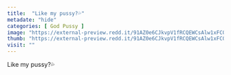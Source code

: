 ```yaml
---
title:  "Like my pussy?💦"
metadate: "hide"
categories: [ God Pussy ]
image: "https://external-preview.redd.it/91AZ0e6CJkvpV1fRCQEWCsAlw1xFCOu2HySYOWrNjDo.jpg?auto=webp&s=80fdc1d5b04171d9e7d2ada4ca1d4c5e915ffea8"
thumb: "https://external-preview.redd.it/91AZ0e6CJkvpV1fRCQEWCsAlw1xFCOu2HySYOWrNjDo.jpg?width=1080&crop=smart&auto=webp&s=29bcd28c1eb4f6ebf3ccd1ad013db261db6b9ce0"
visit: ""
---
```

Like my pussy?💦
